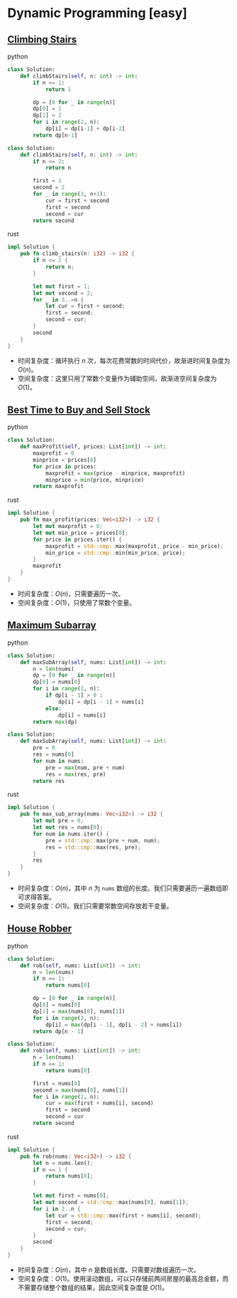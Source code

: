 # Dynamic Programming [easy]

## [Climbing Stairs](https://leetcode.cn/problems/climbing-stairs/)

python

```python
class Solution:
    def climbStairs(self, n: int) -> int:
        if n <= 1:
            return 1

        dp = [0 for _ in range(n)]
        dp[0] = 1
        dp[1] = 2
        for i in range(2, n):
            dp[i] = dp[i-1] + dp[i-2]
        return dp[n-1]

class Solution:
    def climbStairs(self, n: int) -> int:
        if n <= 2:
            return n

        first = 1
        second = 2
        for _ in range(3, n+1):
            cur = first + second
            first = second
            second = cur
        return second
```

rust

```rust
impl Solution {
    pub fn climb_stairs(n: i32) -> i32 {
        if n <= 2 {
            return n;
        }

        let mut first = 1;
        let mut second = 2;
        for _ in 3..=n {
            let cur = first + second;
            first = second;
            second = cur;
        }
        second
    }
}
```

* 时间复杂度：循环执行 $n$ 次，每次花费常数的时间代价，故渐进时间复杂度为 $O(n)$。
* 空间复杂度：这里只用了常数个变量作为辅助空间，故渐进空间复杂度为 $O(1)$。

## [Best Time to Buy and Sell Stock](https://leetcode.cn/problems/best-time-to-buy-and-sell-stock/)

python

```python
class Solution:
    def maxProfit(self, prices: List[int]) -> int:
        maxprofit = 0
        minprice = prices[0]
        for price in prices:
            maxprofit = max(price - minprice, maxprofit)
            minprice = min(price, minprice)
        return maxprofit
```

rust

```rust
impl Solution {
    pub fn max_profit(prices: Vec<i32>) -> i32 {
        let mut maxprofit = 0;
        let mut min_price = prices[0];
        for price in prices.iter() {
            maxprofit = std::cmp::max(maxprofit, price - min_price);
            min_price = std::cmp::min(min_price, price);
        }
        maxprofit
    }
}
```

* 时间复杂度：$O(n)$，只需要遍历一次。
* 空间复杂度：$O(1)$，只使用了常数个变量。

## [Maximum Subarray](https://leetcode.cn/problems/maximum-subarray/)

python

```python
class Solution:
    def maxSubArray(self, nums: List[int]) -> int:
        n = len(nums)
        dp = [0 for _ in range(n)]
        dp[0] = nums[0]
        for i in range(1, n):
            if dp[i - 1] > 0 :
                dp[i] = dp[i - 1] + nums[i]
            else:
                dp[i] = nums[i]
        return max(dp)

class Solution:
    def maxSubArray(self, nums: List[int]) -> int:
        pre = 0
        res = nums[0]
        for num in nums:
            pre = max(num, pre + num)
            res = max(res, pre)
        return res
```

rust

```rust
impl Solution {
    pub fn max_sub_array(nums: Vec<i32>) -> i32 {
        let mut pre = 0;
        let mut res = nums[0];
        for num in nums.iter() {
            pre = std::cmp::max(pre + num, num);
            res = std::cmp::max(res, pre);
        }
        res
    }
}
```

* 时间复杂度：$O(n)$，其中 $n$ 为 `nums` 数组的长度。我们只需要遍历一遍数组即可求得答案。
* 空间复杂度：$O(1)$。我们只需要常数空间存放若干变量。

## [House Robber](https://leetcode.cn/problems/house-robber/)

python

```python
class Solution:
    def rob(self, nums: List[int]) -> int:
        n = len(nums)
        if n == 1:
            return nums[0]

        dp = [0 for _ in range(n)]
        dp[0] = nums[0]
        dp[1] = max(nums[0], nums[1])
        for i in range(2, n):
            dp[i] = max(dp[i - 1], dp[i - 2] + nums[i])
        return dp[n - 1]

class Solution:
    def rob(self, nums: List[int]) -> int:
        n = len(nums)
        if n == 1:
            return nums[0]

        first = nums[0]
        second = max(nums[0], nums[1])
        for i in range(2, n):
            cur = max(first + nums[i], second)
            first = second
            second = cur
        return second
```

rust

```rust
impl Solution {
    pub fn rob(nums: Vec<i32>) -> i32 {
        let n = nums.len();
        if n == 1 {
            return nums[0];
        }

        let mut first = nums[0];
        let mut second = std::cmp::max(nums[0], nums[1]);
        for i in 2..n {
            let cur = std::cmp::max(first + nums[i], second);
            first = second;
            second = cur;
        }
        second
    }
}
```

* 时间复杂度：$O(n)$，其中 $n$ 是数组长度。只需要对数组遍历一次。
* 空间复杂度：$O(1)$。使用滚动数组，可以只存储前两间房屋的最高总金额，而不需要存储整个数组的结果，因此空间复杂度是 $O(1)$。
